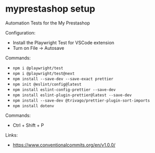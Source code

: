 # myprestashop setup

Automation Tests for the My Prestashop

Configuration:

- Install the Playwright Test for VSCode extension
- Turn on File -> Autosave

Commands:

- `npm i @playwright/test`
- `npm i @playwright/test@next`
- `npm install --save-dev --save-exact prettier`
- `npm init @eslint/config@latest`
- `npm install eslint-config-prettier --save-dev`
- `npm install eslint-plugin-prettier@latest --save-dev`
- `npm install --save-dev @trivago/prettier-plugin-sort-imports`
- `npm install dotenv`

Commands:

- Ctrl + Shift + P

Links:

- https://www.conventionalcommits.org/en/v1.0.0/
